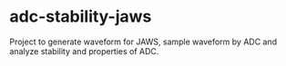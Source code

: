 # adc-stability-jaws
Project to generate waveform for JAWS, sample waveform by ADC and analyze stability and properties of ADC.

